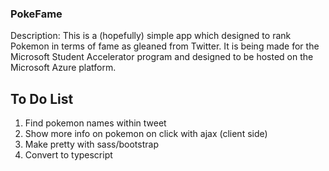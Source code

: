 ### PokeFame

Description:
This is a (hopefully) simple app which designed to rank Pokemon in terms of fame as gleaned from Twitter. It is being made for
the Microsoft Student Accelerator program and designed to be hosted on the Microsoft Azure platform.

## To Do List
1. Find pokemon names within tweet
2. Show more info on pokemon on click with ajax (client side)
3. Make pretty with sass/bootstrap
4. Convert to typescript